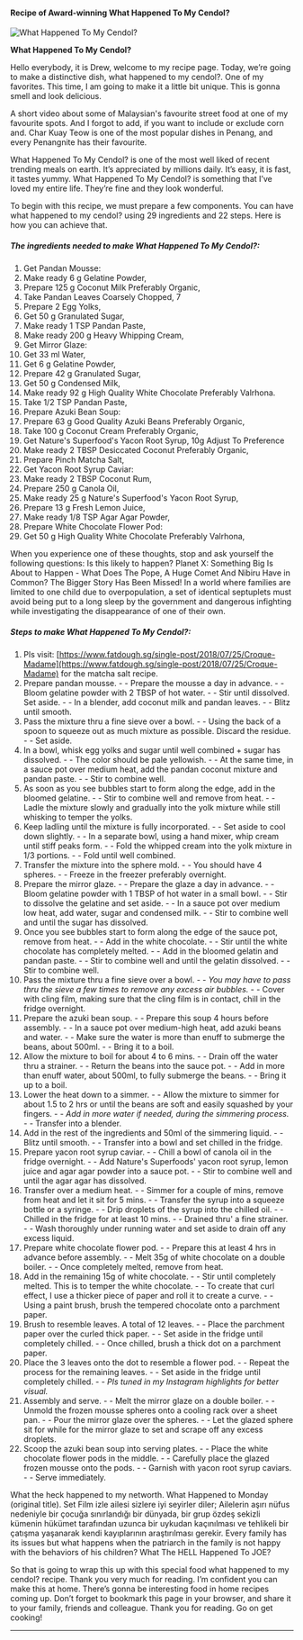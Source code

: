             

#### Recipe of Award-winning What Happened To My Cendol?

![What Happened To My Cendol?](https://img-global.cpcdn.com/recipes/fe659730aa8c4e67/751x532cq70/what-happened-to-my-cendol-recipe-main-photo.jpg)

**What Happened To My Cendol?**

Hello everybody, it is Drew, welcome to my recipe page. Today, we’re going to make a distinctive dish, what happened to my cendol?. One of my favorites. This time, I am going to make it a little bit unique. This is gonna smell and look delicious.

A short video about some of Malaysian's favourite street food at one of my favourite spots. And I forgot to add, if you want to include or exclude corn and. Char Kuay Teow is one of the most popular dishes in Penang, and every Penangnite has their favourite.

What Happened To My Cendol? is one of the most well liked of recent trending meals on earth. It’s appreciated by millions daily. It’s easy, it is fast, it tastes yummy. What Happened To My Cendol? is something that I’ve loved my entire life. They’re fine and they look wonderful.

To begin with this recipe, we must prepare a few components. You can have what happened to my cendol? using 29 ingredients and 22 steps. Here is how you can achieve that.

##### The ingredients needed to make What Happened To My Cendol?:

1.  Get Pandan Mousse:
2.  Make ready 6 g Gelatine Powder,
3.  Prepare 125 g Coconut Milk Preferably Organic,
4.  Take Pandan Leaves Coarsely Chopped, 7
5.  Prepare 2 Egg Yolks,
6.  Get 50 g Granulated Sugar,
7.  Make ready 1 TSP Pandan Paste,
8.  Make ready 200 g Heavy Whipping Cream,
9.  Get Mirror Glaze:
10.  Get 33 ml Water,
11.  Get 6 g Gelatine Powder,
12.  Prepare 42 g Granulated Sugar,
13.  Get 50 g Condensed Milk,
14.  Make ready 92 g High Quality White Chocolate Preferably Valrhona.
15.  Take 1/2 TSP Pandan Paste,
16.  Prepare Azuki Bean Soup:
17.  Prepare 63 g Good Quality Azuki Beans Preferably Organic,
18.  Take 100 g Coconut Cream Preferably Organic,
19.  Get Nature's Superfood's Yacon Root Syrup, 10g Adjust To Preference
20.  Make ready 2 TBSP Desiccated Coconut Preferably Organic,
21.  Prepare Pinch Matcha Salt,
22.  Get Yacon Root Syrup Caviar:
23.  Make ready 2 TBSP Coconut Rum,
24.  Prepare 250 g Canola Oil,
25.  Make ready 25 g Nature's Superfood's Yacon Root Syrup,
26.  Prepare 13 g Fresh Lemon Juice,
27.  Make ready 1/8 TSP Agar Agar Powder,
28.  Prepare White Chocolate Flower Pod:
29.  Get 50 g High Quality White Chocolate Preferably Valrhona,

When you experience one of these thoughts, stop and ask yourself the following questions: Is this likely to happen? Planet X: Something Big Is About to Happen - What Does The Pope, A Huge Comet And Nibiru Have in Common? The Bigger Story Has Been Missed! In a world where families are limited to one child due to overpopulation, a set of identical septuplets must avoid being put to a long sleep by the government and dangerous infighting while investigating the disappearance of one of their own.

##### Steps to make What Happened To My Cendol?:

1.  Pls visit: [https://www.fatdough.sg/single-post/2018/07/25/Croque-Madame](https://www.fatdough.sg/single-post/2018/07/25/Croque-Madame) for the matcha salt recipe.
2.  Prepare pandan mousse. - - Prepare the mousse a day in advance. - - Bloom gelatine powder with 2 TBSP of hot water. - - Stir until dissolved. Set aside. - - In a blender, add coconut milk and pandan leaves. - - Blitz until smooth.
3.  Pass the mixture thru a fine sieve over a bowl. - - Using the back of a spoon to squeeze out as much mixture as possible. Discard the residue. - - Set aside.
4.  In a bowl, whisk egg yolks and sugar until well combined + sugar has dissolved. - - The color should be pale yellowish. - - At the same time, in a sauce pot over medium heat, add the pandan coconut mixture and pandan paste. - - Stir to combine well.
5.  As soon as you see bubbles start to form along the edge, add in the bloomed gelatine. - - Stir to combine well and remove from heat. - - Ladle the mixture slowly and gradually into the yolk mixture while still whisking to temper the yolks.
6.  Keep ladling until the mixture is fully incorporated. - - Set aside to cool down slightly. - - In a separate bowl, using a hand mixer, whip cream until stiff peaks form. - - Fold the whipped cream into the yolk mixture in 1/3 portions. - - Fold until well combined.
7.  Transfer the mixture into the sphere mold. - - You should have 4 spheres. - - Freeze in the freezer preferably overnight.
8.  Prepare the mirror glaze. - - Prepare the glaze a day in advance. - - Bloom gelatine powder with 1 TBSP of hot water in a small bowl. - - Stir to dissolve the gelatine and set aside. - - In a sauce pot over medium low heat, add water, sugar and condensed milk. - - Stir to combine well and until the sugar has dissolved.
9.  Once you see bubbles start to form along the edge of the sauce pot, remove from heat. - - Add in the white chocolate. - - Stir until the white chocolate has completely melted. - - Add in the bloomed gelatin and pandan paste. - - Stir to combine well and until the gelatin dissolved. - - Stir to combine well.
10.  Pass the mixture thru a fine sieve over a bowl. - - _You may have to pass thru the sieve a few times to remove any excess air bubbles._ - - Cover with cling film, making sure that the cling film is in contact, chill in the fridge overnight.
11.  Prepare the azuki bean soup. - - Prepare this soup 4 hours before assembly. - - In a sauce pot over medium-high heat, add azuki beans and water. - - Make sure the water is more than enuff to submerge the beans, about 500ml. - - Bring it to a boil.
12.  Allow the mixture to boil for about 4 to 6 mins. - - Drain off the water thru a strainer. - - Return the beans into the sauce pot. - - Add in more than enuff water, about 500ml, to fully submerge the beans. - - Bring it up to a boil.
13.  Lower the heat down to a simmer. - - Allow the mixture to simmer for about 1.5 to 2 hrs or until the beans are soft and easily squashed by your fingers. - - _Add in more water if needed, during the simmering process._ - - Transfer into a blender.
14.  Add in the rest of the ingredients and 50ml of the simmering liquid. - - Blitz until smooth. - - Transfer into a bowl and set chilled in the fridge.
15.  Prepare yacon root syrup caviar. - - Chill a bowl of canola oil in the fridge overnight. - - Add Nature's Superfoods' yacon root syrup, lemon juice and agar agar powder into a sauce pot. - - Stir to combine well and until the agar agar has dissolved.
16.  Transfer over a medium heat. - - Simmer for a couple of mins, remove from heat and let it sit for 5 mins. - - Transfer the syrup into a squeeze bottle or a syringe. - - Drip droplets of the syrup into the chilled oil. - - Chilled in the fridge for at least 10 mins. - - Drained thru' a fine strainer. - - Wash thoroughly under running water and set aside to drain off any excess liquid.
17.  Prepare white chocolate flower pod. - - Prepare this at least 4 hrs in advance before assembly. - - Melt 35g of white chocolate on a double boiler. - - Once completely melted, remove from heat.
18.  Add in the remaining 15g of white chocolate. - - Stir until completely melted. This is to temper the white chocolate. - - To create that curl effect, I use a thicker piece of paper and roll it to create a curve. - - Using a paint brush, brush the tempered chocolate onto a parchment paper.
19.  Brush to resemble leaves. A total of 12 leaves. - - Place the parchment paper over the curled thick paper. - - Set aside in the fridge until completely chilled. - - Once chilled, brush a thick dot on a parchment paper.
20.  Place the 3 leaves onto the dot to resemble a flower pod. - - Repeat the process for the remaining leaves. - - Set aside in the fridge until completely chilled. - - _Pls tuned in my Instagram highlights for better visual._
21.  Assembly and serve. - - Melt the mirror glaze on a double boiler. - - Unmold the frozen mousse spheres onto a cooling rack over a sheet pan. - - Pour the mirror glaze over the spheres. - - Let the glazed sphere sit for while for the mirror glaze to set and scrape off any excess droplets.
22.  Scoop the azuki bean soup into serving plates. - - Place the white chocolate flower pods in the middle. - - Carefully place the glazed frozen mousse onto the pods. - - Garnish with yacon root syrup caviars. - - Serve immediately.

What the heck happened to my networth. What Happened to Monday (original title). Set Film izle ailesi sizlere iyi seyirler diler; Ailelerin aşırı nüfus nedeniyle bir çocuğa sınırlandığı bir dünyada, bir grup özdeş sekizli kümenin hükümet tarafından uzunca bir uykudan kaçınılması ve tehlikeli bir çatışma yaşanarak kendi kayıplarının araştırılması gerekir. Every family has its issues but what happens when the patriarch in the family is not happy with the behaviors of his children? What The HELL Happened To JOE?

So that is going to wrap this up with this special food what happened to my cendol? recipe. Thank you very much for reading. I’m confident you can make this at home. There’s gonna be interesting food in home recipes coming up. Don’t forget to bookmark this page in your browser, and share it to your family, friends and colleague. Thank you for reading. Go on get cooking!

* * *
